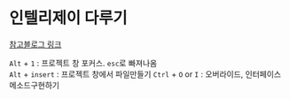 # 인텔리제이 다루기

[참고블로그 링크](https://velog.io/@ansalstmd/IntelliJ-%EA%B8%B0%EB%B3%B8-%EB%8B%A8%EC%B6%95%ED%82%A4)

`Alt` + `1` : 프로젝트 창 포커스. `esc`로 빠져나옴  
`Alt` + `insert` : 프로젝트 창에서 파일만들기
`Ctrl` + `O` or `I` : 오버라이드, 인터페이스 메소드구현하기  
